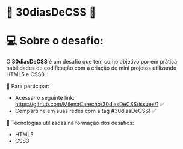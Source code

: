 # 🚀 30diasDeCSS 🚀


# 💻 Sobre o desafio:
O **30diasDeCSS** é um desafio que tem como objetivo por em prática habilidades de codificação com a criação de mini projetos utilizando HTML5 e CSS3.

👾 Para participar:

* Acessar o seguinte link: https://github.com/MilenaCarecho/30diasDeCSS/issues/1 ✅
* Compartilhe em suas redes com a tag #30diasDeCSS! ✅

🔔 Tecnologias utilizadas na formação dos desafios:
* HTML5
* CSS3
